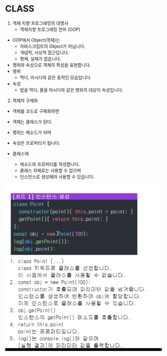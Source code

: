 # CLASS

1. 객체 지향 프로그래밍의 대명사
   - 객체지향 프로그래밍 언어 (OOP)

- OOP에서 Object(객체)는
  - 자바스크립트의 Object가 아닙니다.
  - 개념적, 사상적 접근입니다.
  - 형체, 실체가 없습니다.
- 행위와 속성으로 객체의 특성을 표현합니다.
- 행위
  - 먹다, 마시다와 같은 동적인 모습입니다.
- 속성
  - 밥을 먹다, 물을 마시다와 같은 행위의 대상이 속성입니다.

2. 객체의 구체화

- 객체를 코드로 구체화하면
- 객체는 클래스가 된다.
- 행위는 메소드가 되며
- 속성은 프로퍼티가 됩니다.

- 클래스에
  - 메소드와 프로퍼티를 작성합니다.
  - 클래스 자체로는 사용할 수 없으며
  - 인스턴스로 생성해야 사용할 수 있습니다.

![Class](images/class.png)
